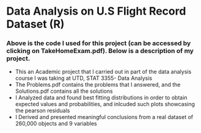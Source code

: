 # Data Analysis on U.S Flight Record Dataset (R)
### Above is the code I used for this project (can be accessed by clicking on TakeHomeExam.pdf). Below is a description of my project.
- This an Academic project that I carried out in part of the data analysis course I was taking at UTD, STAT 3355- Data Analysis
- The Problems.pdf contains the problems that I answered, and the Solutions.pdf contains all the solutions
- I Analyzed data and found best fitting distributions in order to obtain expected values and probabilities, and inlcuded such plots showcasing the pearson residuals
- I Derived and presented meaningful conclusions from a real dataset of 260,000 objects and 9 variables
